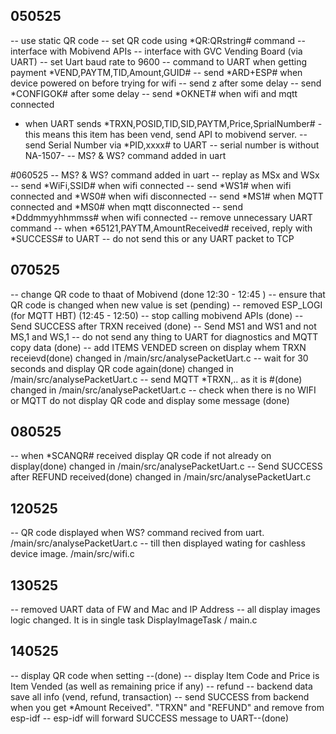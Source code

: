 ## 050525
-- use static QR code
-- set QR code using *QR:QRstring# command
-- interface with Mobivend APIs
-- interface with GVC Vending Board (via UART)
-- set Uart baud rate to 9600
-- command to UART when getting payment *VEND,PAYTM,TID,Amount,GUID#
-- send *ARD+ESP# when device powered on before trying for wifi
-- send z after some delay
-- send *CONFIGOK# after some delay
-- send *OKNET# when wifi and mqtt connected
- when UART sends *TRXN,POSID,TID,SID,PAYTM,Price,SprialNumber# - this means this item has been vend, send API to mobivend server.
-- send Serial Number via *PID,xxxx# to UART
-- serial number is without NA-1507-
-- MS? & WS? command added in uart

#060525
-- MS? & WS? command added in uart
-- replay as MSx and WSx
-- send *WiFi,SSID# when wifi connected
-- send *WS1# when wifi connected and *WS0# when wifi disconnected
-- send *MS1# when MQTT connected and *MS0# when mqtt disconnected
-- send *Dddmmyyhhmmss# when wifi connected
-- remove unnecessary UART command
-- when *65121,PAYTM,AmountReceived#  received, reply with *SUCCESS# to UART
-- do not send this or any UART packet to TCP

## 070525
-- change QR code to thaat of Mobivend (done 12:30 - 12:45 )
-- ensure that QR code is changed when new value is set (pending)
-- removed ESP_LOGI (for MQTT HBT) (12:45 - 12:50)
-- stop calling mobivend APIs (done)
-- Send SUCCESS after TRXN received (done)
-- Send MS1 and WS1 and not MS,1 and WS,1
-- do not send any thing to UART for diagnostics and MQTT copy data (done)
-- add ITEMS VENDED screen on display whem TRXN receievd(done)  changed in /main/src/analysePacketUart.c
-- wait for 30 seconds and display QR code again(done)  changed in /main/src/analysePacketUart.c
-- send MQTT *TRXN,.. as it is #(done)  changed in /main/src/analysePacketUart.c
-- check when there is no WIFI or MQTT do not display QR code and display some message (done)

## 080525
-- when *SCANQR# received display QR code if not already on display(done)  changed in /main/src/analysePacketUart.c
-- Send SUCCESS after REFUND received(done)  changed in /main/src/analysePacketUart.c


## 120525

-- QR code displayed when WS? command recived from uart. /main/src/analysePacketUart.c
-- till then displayed wating for cashless device image. /main/src/wifi.c

## 130525
-- removed UART data of FW and Mac and IP Address
-- all display images logic changed. It is in single task DisplayImageTask / main.c


## 140525
-- display QR code when setting --(done)
-- display Item Code and Price is Item Vended (as well as remaining price if any)
-- refund
-- backend data save all info (vend, refund, transaction)
-- send SUCCESS from backend when you get *Amount Received". "TRXN" and "REFUND" and remove from esp-idf
-- esp-idf will forward SUCCESS message to UART--(done)

